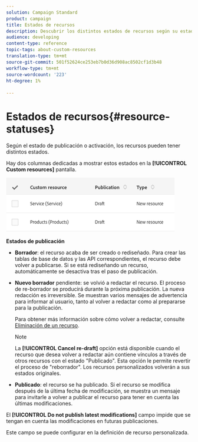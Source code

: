 ```yaml
---
solution: Campaign Standard
product: campaign
title: Estados de recursos
description: Descubrir los distintos estados de recursos según su estado de publicación.
audience: developing
content-type: reference
topic-tags: about-custom-resources
translation-type: tm+mt
source-git-commit: 501f52624ce253eb7b0d36d908ac8502cf1d3b48
workflow-type: tm+mt
source-wordcount: '223'
ht-degree: 1%

---
```



# Estados de recursos{#resource-statuses}

Según el estado de publicación o activación, los recursos pueden tener distintos estados.

Hay dos columnas dedicadas a mostrar estos estados en la **[!UICONTROL Custom resources]** pantalla.

![](assets/schema_colonne_1.png)

**Estados de publicación**

* **Borrador**: el recurso acaba de ser creado o rediseñado. Para crear las tablas de base de datos y las API correspondientes, el recurso debe volver a publicarse. Si se está rediseñando un recurso, automáticamente se desactiva tras el paso de publicación.
* **Nuevo borrador** pendiente: se volvió a redactar el recurso. El proceso de re-borrador se producirá durante la próxima publicación. La nueva redacción es irreversible. Se muestran varios mensajes de advertencia para informar al usuario, tanto al volver a redactar como al prepararse para la publicación.

   Para obtener más información sobre cómo volver a redactar, consulte [Eliminación de un recurso](../../developing/using/deleting-a-resource.md).

   >[!NOTE]
   >
   >La **[!UICONTROL Cancel re-draft]** opción está disponible cuando el recurso que desea volver a redactar aún contiene vínculos a través de otros recursos con el estado &quot;Publicado&quot;. Esta opción le permite revertir el proceso de &quot;reborrador&quot;. Los recursos personalizados volverán a sus estados originales.

* **Publicado**: el recurso se ha publicado. Si el recurso se modifica después de la última fecha de modificación, se muestra un mensaje para invitarle a volver a publicar el recurso para tener en cuenta las últimas modificaciones.

El **[!UICONTROL Do not publish latest modifications]** campo impide que se tengan en cuenta las modificaciones en futuras publicaciones.

Este campo se puede configurar en la definición de recurso personalizada.
